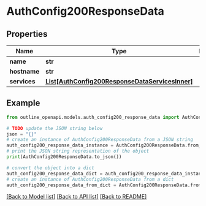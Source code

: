 # AuthConfig200ResponseData


## Properties

Name | Type | Description | Notes
------------ | ------------- | ------------- | -------------
**name** | **str** |  | [optional] 
**hostname** | **str** |  | [optional] 
**services** | [**List[AuthConfig200ResponseDataServicesInner]**](AuthConfig200ResponseDataServicesInner.md) |  | [optional] 

## Example

```python
from outline_openapi.models.auth_config200_response_data import AuthConfig200ResponseData

# TODO update the JSON string below
json = "{}"
# create an instance of AuthConfig200ResponseData from a JSON string
auth_config200_response_data_instance = AuthConfig200ResponseData.from_json(json)
# print the JSON string representation of the object
print(AuthConfig200ResponseData.to_json())

# convert the object into a dict
auth_config200_response_data_dict = auth_config200_response_data_instance.to_dict()
# create an instance of AuthConfig200ResponseData from a dict
auth_config200_response_data_from_dict = AuthConfig200ResponseData.from_dict(auth_config200_response_data_dict)
```
[[Back to Model list]](../README.md#documentation-for-models) [[Back to API list]](../README.md#documentation-for-api-endpoints) [[Back to README]](../README.md)


